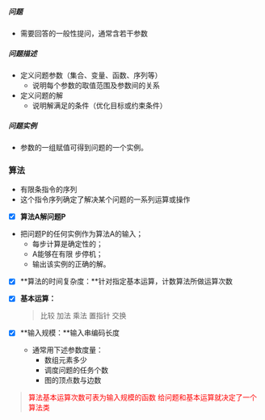 #####  问题
- 需要回答的一般性提问，通常含若干参数
##### 问题描述
- 定义问题参数（集合、变量、函数、序列等）
  - 说明每个参数的取值范围及参数间的关系
- 定义问题的解
  - 说明解满足的条件（优化目标或约束条件）
##### 问题实例
- 参数的一组赋值可得到问题的一个实例。

### 算法
- 有限条指令的序列
- 这个指令序列确定了解决某个问题的一系列运算或操作
- [x] **算法A解问题P**
- 把问题P的任何实例作为算法A的输入；
  - 每步计算是确定性的；
  - A能够在有限 步停机；
  - 输出该实例的正确的解。 
- [x] **算法的时间复杂度：**针对指定基本运算，计数算法所做运算次数
- [x] **基本运算：** 
   > 比较
   > 加法
   > 乘法
   > 置指针
   > 交换

- [x] **输入规模：**输入串编码长度
  - 通常用下述参数度量：
    - 数组元素多少
    - 调度问题的任务个数
    - 图的顶点数与边数
> <font color=#FF0000>  算法基本运算次数可表为输入规模的函数  </font> 
> <font color=#FF0000>  给问题和基本运算就决定了一个算法类  </font> 

